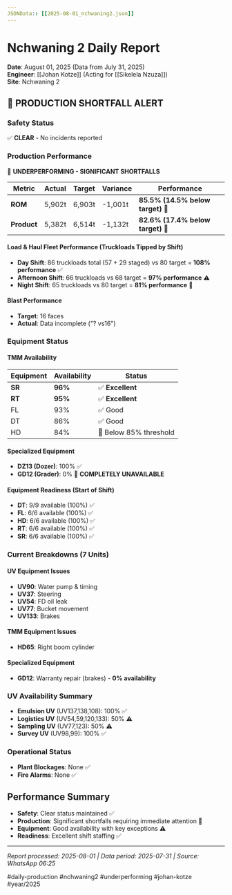 ```yaml
---
JSONData:: [[2025-08-01_nchwaning2.json]]
---
```


# Nchwaning 2 Daily Report
**Date**: August 01, 2025 (Data from July 31, 2025)  
**Engineer**: [[Johan Kotze]] (Acting for [[Sikelela Nzuza]])  
**Site**: Nchwaning 2  

## 🔴 PRODUCTION SHORTFALL ALERT

### Safety Status
✅ **CLEAR** - No incidents reported

### Production Performance
🔴 **UNDERPERFORMING - SIGNIFICANT SHORTFALLS**

| Metric | Actual | Target | Variance | Performance |
|--------|--------|--------|----------|-------------|
| **ROM** | 5,902t | 6,903t | -1,001t | **85.5% (14.5% below target)** 🔴 |
| **Product** | 5,382t | 6,514t | -1,132t | **82.6% (17.4% below target)** 🔴 |

#### Load & Haul Fleet Performance (Truckloads Tipped by Shift)
- **Day Shift**: 86 truckloads total (57 + 29 staged) vs 80 target = **108% performance** ✅
- **Afternoon Shift**: 66 truckloads vs 68 target = **97% performance** ⚠️
- **Night Shift**: 65 truckloads vs 80 target = **81% performance** 🔴

#### Blast Performance
- **Target**: 16 faces
- **Actual**: Data incomplete ("? vs16")

### Equipment Status

#### TMM Availability
| Equipment | Availability | Status |
|-----------|-------------|---------|
| **SR** | **96%** | ✅ **Excellent** |
| **RT** | **95%** | ✅ **Excellent** |
| FL | 93% | ✅ Good |
| DT | 86% | ✅ Good |
| HD | 84% | 🔴 Below 85% threshold |

#### Specialized Equipment
- **DZ13 (Dozer)**: 100% ✅
- **GD12 (Grader)**: 0% 🔴 **COMPLETELY UNAVAILABLE**

#### Equipment Readiness (Start of Shift)
- **DT**: 9/9 available (100%) ✅
- **FL**: 6/6 available (100%) ✅
- **HD**: 6/6 available (100%) ✅
- **RT**: 6/6 available (100%) ✅
- **SR**: 6/6 available (100%) ✅

### Current Breakdowns (7 Units)

#### UV Equipment Issues
- **UV90**: Water pump & timing
- **UV37**: Steering
- **UV54**: FD oil leak
- **UV77**: Bucket movement
- **UV133**: Brakes

#### TMM Equipment Issues
- **HD65**: Right boom cylinder

#### Specialized Equipment
- **GD12**: Warranty repair (brakes) - **0% availability**

### UV Availability Summary
- **Emulsion UV** (UV137,138,108): 100% ✅
- **Logistics UV** (UV54,59,120,133): 50% ⚠️
- **Sampling UV** (UV77,123): 50% ⚠️
- **Survey UV** (UV98,99): 100% ✅

### Operational Status
- **Plant Blockages**: None ✅
- **Fire Alarms**: None ✅


## Performance Summary
- **Safety**: Clear status maintained ✅
- **Production**: Significant shortfalls requiring immediate attention 🔴
- **Equipment**: Good availability with key exceptions ⚠️
- **Readiness**: Excellent shift staffing ✅

---
*Report processed: 2025-08-01 | Data period: 2025-07-31 | Source: WhatsApp 06:25*

#daily-production #nchwaning2 #underperforming #johan-kotze #year/2025